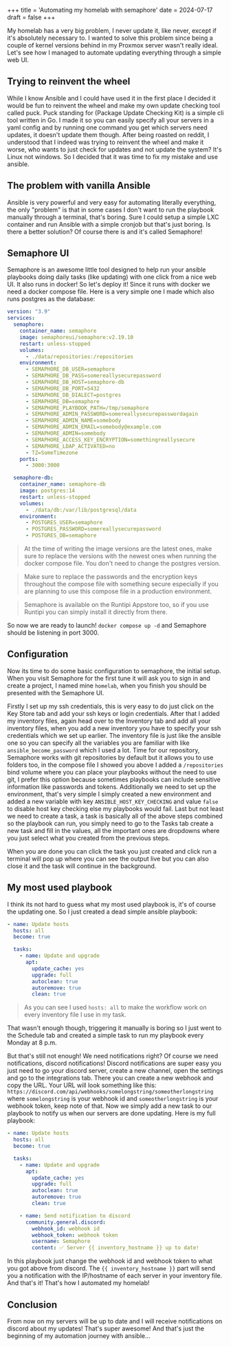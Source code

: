 +++
title = 'Automating my homelab with semaphore'
date = 2024-07-17
draft = false
+++

My homelab has a very big problem, I never update it, like never, except if it's absolutely necessary to. I wanted to solve this problem since being a couple of kernel versions behind in my Proxmox server wasn't really ideal. Let's see how I managed to automate updating everything through a simple web UI.

## Trying to reinvent the wheel

While I know Ansible and I could have used it in the first place I decided it would be fun to reinvent the wheel and make my own update checking tool called puck. Puck standing for (Package Update Checking Kit) is a simple cli tool written in Go. I made it so you can easily specify all your servers in a yaml config and by running one command you get which servers need updates, it doesn't update them though. After being roasted on reddit, I understood that I indeed was trying to reinvent the wheel and make it worse, who wants to just check for updates and not update the system? It's Linux not windows. So I decided that it was time to fix my mistake and use ansible.

## The problem with vanilla Ansible

Ansible is very powerful and very easy for automating literally everything, the only "problem" is that in some cases I don't want to run the playbook manually through a terminal, that's boring. Sure I could setup a simple LXC container and run Ansible with a simple cronjob but that's just boring. Is there a better solution? Of course there is and it's called Semaphore!

## Semaphore UI

Semaphore is an awesome little tool designed to help run your ansible playbooks doing daily tasks (like updating) with one click from a nice web UI. It also runs in docker! So let's deploy it! Since it runs with docker we need a docker compose file. Here is a very simple one I made which also runs postgres as the database:

```yaml
version: "3.9"
services:
  semaphore:
    container_name: semaphore
    image: semaphoreui/semaphore:v2.19.10
    restart: unless-stopped
    volumes:
      - ./data/repositories:/repositories
    environment:
      - SEMAPHORE_DB_USER=semaphore
      - SEMAPHORE_DB_PASS=somereallysecurepassword
      - SEMAPHORE_DB_HOST=semaphore-db
      - SEMAPHORE_DB_PORT=5432
      - SEMAPHORE_DB_DIALECT=postgres
      - SEMAPHORE_DB=semaphore
      - SEMAPHORE_PLAYBOOK_PATH=/tmp/semaphore
      - SEMAPHORE_ADMIN_PASSWORD=somereallysecurepasswordagain
      - SEMAPHORE_ADMIN_NAME=somebody
      - SEMAPHORE_ADMIN_EMAIL=somebody@example.com
      - SEMAPHORE_ADMIN=somebody
      - SEMAPHORE_ACCESS_KEY_ENCRYPTION=somethingreallysecure
      - SEMAPHORE_LDAP_ACTIVATED=no
      - TZ=SomeTimezone
    ports:
      - 3000:3000

  semaphore-db:
    container_name: semaphore-db
    image: postgres:14
    restart: unless-stopped
    volumes:
      - ./data/db:/var/lib/postgresql/data
    environment:
      - POSTGRES_USER=semaphore
      - POSTGRES_PASSWORD=somereallysecurepassword
      - POSTGRES_DB=semaphore
```

> At the time of writing the image versions are the latest ones, make sure to replace the versions with the newest ones when running the docker compose file. You don't need to change the postgres version.

> Make sure to replace the passwords and the encryption keys throughout the compose file with something secure especially if you are planning to use this compose file in a production environment.

> Semaphore is available on the Runtipi Appstore too, so if you use Runtipi you can simply install it directly from there.

So now we are ready to launch! `docker compose up -d` and Semaphore should be listening in port 3000.

## Configuration

Now its time to do some basic configuration to semaphore, the initial setup. When you visit Semaphore for the first tune it will ask you to sign in and create a project, I named mine `homelab`, when you finish you should be presented with the Semaphore UI.

Firstly I set up my ssh credentials, this is very easy to do just click on the Key Store tab and add your ssh keys or login credentials. After that I added my inventory files, again head over to the Inventory tab and add all your inventory files, when you add a new inventory you have to specify your ssh credentials which we set up earlier. The inventory file is just like the ansible one so you can specify all the variables you are familiar with like `ansible_become_password` which I used a lot. Time for our repository, Semaphore works with git repositories by default but it allows you to use folders too, in the compose file I showed you above I added a `/repositories` bind volume where you can place your playbooks without the need to use git, I prefer this option because sometimes playbooks can include sensitive information like passwords and tokens. Additionally we need to set up the environment, that's very simple I simply created a new environment and added a new variable with key `ANSIBLE_HOST_KEY_CHECKING` and value `false` to disable host key checking else my playbooks would fail. Last but not least we need to create a task, a task is basically all of the above steps combined so the playbook can run, you simply need to go to the Tasks tab create a new task and fill in the values, all the important ones are dropdowns where you just select what you created from the previous steps.

When you are done you can click the task you just created and click run a terminal will pop up where you can see the output live but you can also close it and the task will continue in the background.

## My most used playbook

I think its not hard to guess what my most used playbook is, it's of course the updating one. So I just created a dead simple ansible playbook:

```yaml
- name: Update hosts
  hosts: all
  become: true

  tasks:
    - name: Update and upgrade
      apt:
        update_cache: yes
        upgrade: full
        autoclean: true
        autoremove: true
        clean: true
```

> As you can see I used `hosts: all` to make the workflow work on every inventory file I use in my task.

That wasn't enough though, triggering it manually is boring so I just went to the Schedule tab and created a simple task to run my playbook every Monday at 8 p.m.

But that's still not enough! We need notifications right? Of course we need notifications, discord notifications! Discord notifications are super easy you just need to go your discord server, create a new channel, open the settings and go to the integrations tab. There you can create a new webhook and copy the URL. Your URL will look something like this: `https://discord.com/api/webhooks/somelongstring/someotherlongstring` where `somelongstring` is your webhook id and `someotherlongstring` is your webhook token, keep note of that. Now we simply add a new task to our playbook to notify us when our servers are done updating. Here is my full playbook:

```yaml
- name: Update hosts
  hosts: all
  become: true

  tasks:
    - name: Update and upgrade
      apt:
        update_cache: yes
        upgrade: full
        autoclean: true
        autoremove: true
        clean: true

    - name: Send notification to discord
      community.general.discord:
        webhook_id: webhook id
        webhook_token: webhook token
        username: Semaphore
        content: ✅ Server {{ inventory_hostname }} up to date!
```

In this playbook just change the webhook id and webhook token to what you got above from discord. The `{{ inventory_hostname }}` part will send you a notification with the IP/hostname of each server in your inventory file. And that's it! That's how I automated my homelab!

## Conclusion

From now on my servers will be up to date and I will receive notifications on discord about my updates! That's super awesome! And that's just the beginning of my automation journey with ansible...
